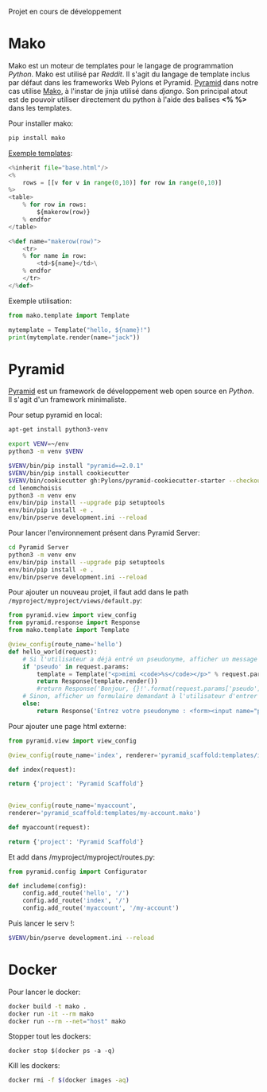 Projet en cours de développement

# Mako  

Mako est un moteur de templates pour le langage de programmation *Python*. Mako est utilisé par *Reddit*. Il s'agit du langage de template inclus par défaut dans les frameworks Web Pylons et Pyramid. [Pyramid](http://www.pylonsproject.org/) dans notre cas utilise [Mako](https://www.makotemplates.org/), à l'instar de jinja utilisé dans *django*.
Son principal atout est de pouvoir utiliser directement du python à l'aide des balises **<% %>** dans les templates.

Pour installer mako: 
```sh
pip install mako
```

[Exemple templates](https://docs.makotemplates.org/en/latest/syntax.html): 
```python
<%inherit file="base.html"/>
<%
    rows = [[v for v in range(0,10)] for row in range(0,10)]
%>
<table>
    % for row in rows:
        ${makerow(row)}
    % endfor
</table>

<%def name="makerow(row)">
    <tr>
    % for name in row:
        <td>${name}</td>\
    % endfor
    </tr>
</%def>
```

Exemple utilisation: 
```python
from mako.template import Template

mytemplate = Template("hello, ${name}!")
print(mytemplate.render(name="jack"))
```

# Pyramid 

[Pyramid](https://trypyramid.com/) est un framework de développement web open source en *Python*. Il s'agit d'un framework minimaliste.

Pour setup pyramid en local: 
```sh
apt-get install python3-venv

export VENV=~/env
python3 -m venv $VENV

$VENV/bin/pip install "pyramid==2.0.1"
$VENV/bin/pip install cookiecutter
$VENV/bin/cookiecutter gh:Pylons/pyramid-cookiecutter-starter --checkout 2.0-branch 
cd lenomchoisis
python3 -m venv env
env/bin/pip install --upgrade pip setuptools
env/bin/pip install -e .
env/bin/pserve development.ini --reload

```

Pour lancer l'environnement présent dans Pyramid Server: 

```sh
cd Pyramid Server
python3 -m venv env
env/bin/pip install --upgrade pip setuptools
env/bin/pip install -e .
env/bin/pserve development.ini --reload
```


Pour ajouter un nouveau projet, il faut add dans le path `/myproject/myproject/views/default.py`:

```python
from pyramid.view import view_config
from pyramid.response import Response
from mako.template import Template

@view_config(route_name='hello')
def hello_world(request):
    # Si l'utilisateur a déjà entré un pseudonyme, afficher un message de bienvenue personnalisé
    if 'pseudo' in request.params:
        template = Template("<p>mimi <code>%s</code></p>" % request.params['pseudo']) #Création de la template
        return Response(template.render())
        #return Response('Bonjour, {}!'.format(request.params['pseudo']))
    # Sinon, afficher un formulaire demandant à l'utilisateur d'entrer un pseudonyme
    else:
        return Response('Entrez votre pseudonyme : <form><input name="pseudo"></form>')
```

Pour ajouter une page html externe: 
```python
from pyramid.view import view_config

@view_config(route_name='index', renderer='pyramid_scaffold:templates/index.mako')

def index(request):

return {'project': 'Pyramid Scaffold'}

  
@view_config(route_name='myaccount',
renderer='pyramid_scaffold:templates/my-account.mako')

def myaccount(request):

return {'project': 'Pyramid Scaffold'}
```

Et add dans /myproject/myproject/routes.py:

```python
from pyramid.config import Configurator

def includeme(config):
    config.add_route('hello', '/')
    config.add_route('index', '/')
	config.add_route('myaccount', '/my-account')

```

Puis lancer le serv !:
```sh
$VENV/bin/pserve development.ini --reload
```


# Docker

Pour lancer le docker: 
```sh
docker build -t mako .
docker run -it --rm mako
docker run --rm --net="host" mako
```

Stopper tout les dockers: 
```
docker stop $(docker ps -a -q)
```

Kill les dockers: 
```sh
docker rmi -f $(docker images -aq)
```
